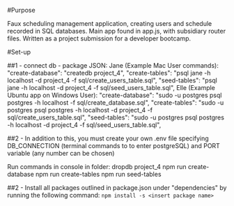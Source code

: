 #Purpose

Faux scheduling management application, creating users and schedule recorded in SQL databases. Main app found in app.js, with subsidiary router files. Written as a project submission for a developer bootcamp. 

#Set-up

##1 - connect db - package JSON:
Jane (Example Mac User commands):
"create-database": "createdb project_4",
"create-tables": "psql jane -h localhost -d project_4 -f sql/create_users_table.sql",
"seed-tables": "psql jane -h localhost -d project_4 -f sql/seed_users_table.sql",
Elle (Example Ubuntu app on Windows User):
"create-database": "sudo -u postgres psql postgres -h localhost -f sql/create_database.sql",
"create-tables": "sudo -u postgres psql postgres -h localhost -d project_4 -f sql/create_users_table.sql",
"seed-tables": "sudo -u postgres psql postgres -h localhost -d project_4 -f sql/seed_users_table.sql",

##2 - In addition to this, you must create your own .env file specifying DB_CONNECTION (terminal commands to to enter postgreSQL) and PORT variable (any number can be chosen)

Run commands in console in folder:
dropdb project_4
npm run create-database
npm run create-tables
npm run seed-tables

##2 - Install all packages outlined in package.json under "dependencies" by running the following command:
```npm install -s <insert package name>```
